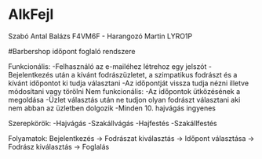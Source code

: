 # AlkFejl
Szabó Antal Balázs F4VM6F - Harangozó Martin LYRO1P

#Barbershop időpont foglaló rendszere

Funkcionális: -Felhasználó az e-mailéhez létrehoz egy jelszót -Bejelentkezés után a kívánt fodrászüzletet, a szimpatikus fodrászt és a kívánt időpontot ki tudja választani -Az időpontját vissza tudja nézni illetve módosítani vagy törölni Nem funkcionális: -Az időpontok ütközésének a megoldása -Üzlet választás után ne tudjon olyan fodrászt választani aki nem abban az üzletben dolgozik -Minden 10. hajvágás ingyenes

Szerepkörök: -Hajvágás -Szakállvágás -Hajfestés -Szakállfestés

Folyamatok: Bejelentkezés -> Fodrászat kiválasztás -> Időpont választása -> Fodrász kiválasztás -> Foglalás
